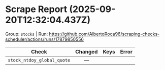 # Scrape Report (2025-09-20T12:32:04.437Z)

Group: `stocks`  |  Run: https://github.com/AlbertoRoca96/scraping-checks-scheduler/actions/runs/17879850556

| Check | Changed | Keys | Error |
|---|:---:|:--|:--|
| `stock_ntdoy_global_quote` | — |  |  |
